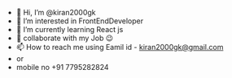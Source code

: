 - 👋 Hi, I’m @kiran2000gk
- 👀 I’m interested in FrontEndDeveloper 
- 🌱 I’m currently learning React js 
- 💞️ collaborate with my  Job 😉
- 📫 How to reach me using Eamil id - kiran2000gk@gmail.com 
- or 
- mobile no +91 7795282824

<!---
kiran2000gk/kiran2000gk is a ✨ special ✨ repository because its `README.md` (this file) appears on your GitHub profile.
You can click the Preview link to take a look at your changes.
--->
